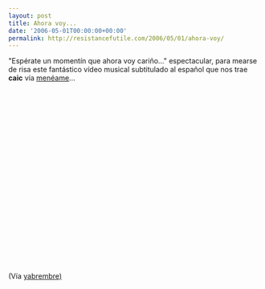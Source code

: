 ```yaml
---
layout: post
title: Ahora voy...
date: '2006-05-01T00:00:00+00:00'
permalink: http://resistancefutile.com/2006/05/01/ahora-voy/
---
```

"Espérate un momentín que ahora voy cariño..." espectacular, para mearse de risa este fantástico vídeo musical subtitulado al español que nos trae <span style="font-weight:bold;">caic</span> vía <a href="http://meneame.net/story.php?id=15116">menéame</a>...

<object width="425" height="350"><param name="movie" value="http://www.youtube.com/v/VOwD4UVgwUQ"></param><embed src="http://www.youtube.com/v/VOwD4UVgwUQ" type="application/x-shockwave-flash" width="425" height="350"></embed></object>

(Vía <a href="http://yabrembre.blogspot.com/2006/05/tripod-en-espaol.html">yabrembre)</a>
